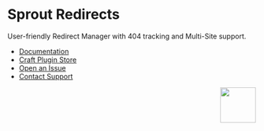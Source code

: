 # Sprout Redirects

User-friendly Redirect Manager with 404 tracking and Multi-Site support.

- [Documentation](https://sprout.barrelstrengthdesign.com/docs/redirects/)
- [Craft Plugin Store](https://plugins.craftcms.com/sprout-redirects)
- [Open an Issue](https://github.com/barrelstrength/craft-sprout-redirects/issues)
- [Contact Support](https://sprout.barrelstrengthdesign.com/docs/support/support.html)

<a href="https://sprout.barrelstrengthdesign.com" target="_blank">
  <img src="https://s3.amazonaws.com/sprout.barrelstrengthdesign.com-assets/content/plugins/sprout-icon.svg" width="72" height="72" align="right">
</a>
